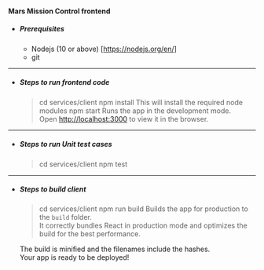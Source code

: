 #### Mars Mission Control frontend

- ##### Prerequisites 

    - Nodejs (10 or above) [https://nodejs.org/en/]
    - git

------
- ##### Steps to run frontend code

    > cd services/client
    > npm install
        This will install the required node modules
    > npm start
        Runs the app in the development mode.<br />
        Open [http://localhost:3000](http://localhost:3000) to view it in the browser.

-----
- ##### Steps to run Unit test cases

    > cd services/client
    > npm test
-----
- ##### Steps to build client

    > cd services/client
    > npm run build
    Builds the app for production to the `build` folder.<br />
    It correctly bundles React in production mode and optimizes the build for the best performance.

    The build is minified and the filenames include the hashes.<br />
    Your app is ready to be deployed!

